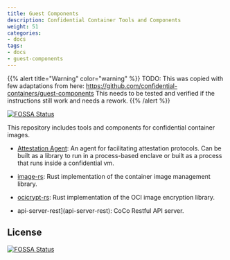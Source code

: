 ```yaml
---
title: Guest Components
description: Confidential Container Tools and Components
weight: 51
categories:
- docs
tags:
- docs
- guest-components
---
```


{{% alert title="Warning" color="warning" %}}
TODO: This was copied with few adaptations from here: <https://github.com/confidential-containers/guest-components>
This needs to be tested and verified if the instructions still work and needs a rework.
{{% /alert %}}

[![FOSSA Status](https://app.fossa.com/api/projects/git%2Bgithub.com%2Fconfidential-containers%2Fimage-rs.svg?type=shield)](https://app.fossa.com/projects/git%2Bgithub.com%2Fconfidential-containers%2Fimage-rs?ref=badge_shield)

This repository includes tools and components for confidential container images.

- [Attestation Agent](attestation-agent): An agent for facilitating attestation protocols. Can be built as a library to run in a process-based enclave or built as a process that runs inside a confidential vm.

- [image-rs](image-rs): Rust implementation of the container image management library.

- [ocicrypt-rs](ocicrypt-rs): Rust implementation of the OCI image encryption library.

- api-server-rest](api-server-rest): CoCo Restful API server.

## License

[![FOSSA Status](https://app.fossa.com/api/projects/git%2Bgithub.com%2Fconfidential-containers%2Fimage-rs.svg?type=large)](https://app.fossa.com/projects/git%2Bgithub.com%2Fconfidential-containers%2Fimage-rs?ref=badge_large)
